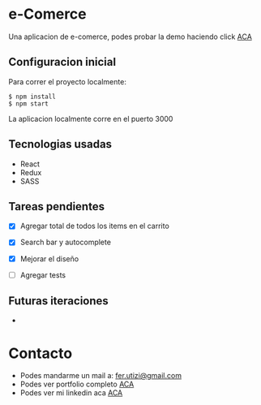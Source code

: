 # e-Comerce

Una aplicacion de e-comerce, podes probar la demo haciendo click [ACA](https://github.com/)

## Configuracion inicial

Para correr el proyecto localmente:
```
$ npm install
$ npm start
```
La aplicacion localmente corre en el puerto 3000

## Tecnologias usadas

- React
- Redux
- SASS


## Tareas pendientes

- [x] Agregar total de todos los items en el carrito
- [x] Search bar y autocomplete
- [x] Mejorar el diseño
- [ ] Agregar tests


## Futuras iteraciones

- 

# Contacto

- Podes mandarme un mail a: fer.utizi@gmail.com
- Podes ver portfolio completo [ACA](https://github.com/ferutizi)
- Podes ver mi linkedin aca [ACA](https://www.linkedin.com/in/fernando-utizi-2a72a3233/)